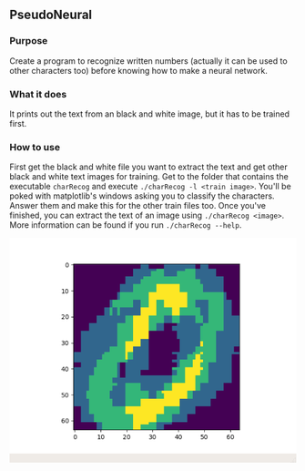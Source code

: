 ## PseudoNeural

### Purpose

Create a program to recognize written numbers (actually it can be used to
other characters too) before knowing how to make a neural network.

### What it does

It prints out the text from an black and white image, but it has to be trained
first.

### How to use

First get the black and white file you want to extract the text and get other
black and white text images for training. Get to the folder
that contains the executable `charRecog` and execute
`./charRecog -l <train image>`. You'll be poked with matplotlib's windows asking
you to classify the characters. Answer them and make this for the other train
files too. Once you've finished, you can extract the text of an image using
`./charRecog <image>`. More information can be found if you run
`./charRecog --help`.

![neuron print](./0_print.png)
